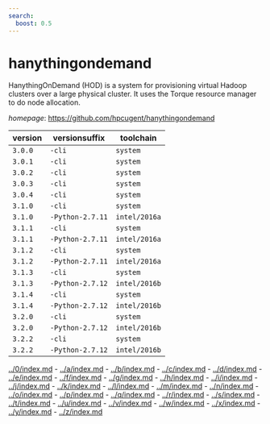 ```yaml
---
search:
  boost: 0.5
---
```

# hanythingondemand

HanythingOnDemand (HOD) is a system for provisioning virtual Hadoop clusters over a large physical cluster. It uses the Torque resource manager to do node allocation.

*homepage*: <https://github.com/hpcugent/hanythingondemand>

version | versionsuffix | toolchain
--------|---------------|----------
``3.0.0`` | ``-cli`` | ``system``
``3.0.1`` | ``-cli`` | ``system``
``3.0.2`` | ``-cli`` | ``system``
``3.0.3`` | ``-cli`` | ``system``
``3.0.4`` | ``-cli`` | ``system``
``3.1.0`` | ``-cli`` | ``system``
``3.1.0`` | ``-Python-2.7.11`` | ``intel/2016a``
``3.1.1`` | ``-cli`` | ``system``
``3.1.1`` | ``-Python-2.7.11`` | ``intel/2016a``
``3.1.2`` | ``-cli`` | ``system``
``3.1.2`` | ``-Python-2.7.11`` | ``intel/2016a``
``3.1.3`` | ``-cli`` | ``system``
``3.1.3`` | ``-Python-2.7.12`` | ``intel/2016b``
``3.1.4`` | ``-cli`` | ``system``
``3.1.4`` | ``-Python-2.7.12`` | ``intel/2016b``
``3.2.0`` | ``-cli`` | ``system``
``3.2.0`` | ``-Python-2.7.12`` | ``intel/2016b``
``3.2.2`` | ``-cli`` | ``system``
``3.2.2`` | ``-Python-2.7.12`` | ``intel/2016b``

[../0/index.md](0) - [../a/index.md](a) - [../b/index.md](b) - [../c/index.md](c) - [../d/index.md](d) - [../e/index.md](e) - [../f/index.md](f) - [../g/index.md](g) - [../h/index.md](h) - [../i/index.md](i) - [../j/index.md](j) - [../k/index.md](k) - [../l/index.md](l) - [../m/index.md](m) - [../n/index.md](n) - [../o/index.md](o) - [../p/index.md](p) - [../q/index.md](q) - [../r/index.md](r) - [../s/index.md](s) - [../t/index.md](t) - [../u/index.md](u) - [../v/index.md](v) - [../w/index.md](w) - [../x/index.md](x) - [../y/index.md](y) - [../z/index.md](z)

